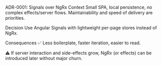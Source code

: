 ADR-0001: Signals over NgRx
Context
Small SPA, local persistence, no complex effects/server flows. Maintainability and speed of delivery are priorities.

Decision
Use Angular Signals with lightweight per-page stores instead of NgRx.

Consequences
✅ Less boilerplate, faster iteration, easier to read.

⚠️ If server interaction and side-effects grow, NgRx (or effects) can be introduced later without major churn.
